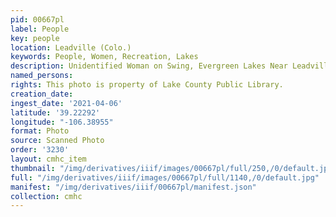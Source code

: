 ```yaml
---
pid: 00667pl
label: People
key: people
location: Leadville (Colo.)
keywords: People, Women, Recreation, Lakes
description: Unidentified Woman on Swing, Evergreen Lakes Near Leadville, Colorado
named_persons: 
rights: This photo is property of Lake County Public Library.
creation_date: 
ingest_date: '2021-04-06'
latitude: '39.22292'
longitude: "-106.38955"
format: Photo
source: Scanned Photo
order: '3230'
layout: cmhc_item
thumbnail: "/img/derivatives/iiif/images/00667pl/full/250,/0/default.jpg"
full: "/img/derivatives/iiif/images/00667pl/full/1140,/0/default.jpg"
manifest: "/img/derivatives/iiif/00667pl/manifest.json"
collection: cmhc
---
```


